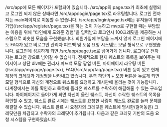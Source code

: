 /src/app에 모든 페이지가 포함되어 있습니다.
/src/app의 page.tsx가 최초에 실행되고 로그인 되지 않은 상태라면
/src/app/login/page.tsx로 라우팅합니다. 로그인 전까지는 main페이지로 이동할 수 없습니다.
/src/app/login/page.tsx에는 유저들이 회원가입(/src/app/register/page.tsx)을 하는 것이 가능하고 mvp로 구현할 때는 부담없는 이용을 위해 "타인에게 도와준 경험"을 입력받고 로그인시 100크레딧을 제공하는 시스템으로 비슷한 모습을 구현했습니다.
회원가입에 부담을 느끼지 않게 로그인 페이지에도 FAQ가 있고 비로그인 관리자 피드백 및 도움 요청 시스템도 모달 형식으로 구현했습니다.
로그인에 성공하게 되면 /src/app/page.tsx로 넘어가게 됩니다. 로그아웃 전까지는 로그인 창으로 넘어갈 수 없습니다.
전체적으로 현재 퀘스트의 목록을 보여주는 페이지이고 상단 div에는 관리자 피드백 모달 팝업 버튼, 마이페이지 라우팅 버튼(/src/app/mypage/page.tsx), FAQ(/src/app/faq/page.tsx) 버튼 등이 있고 현재 계정의 크레딧과 계정명을 나타내고 있습니다.
우측 하단의 + 모양 버튼을 누르게 되면 모달 형식으로 자신의 계정으로 퀘스트를 요청하고 게시판에 올리는 것이 가능합니다. 타계정에서는 이를 확인하고 목록에 올라온 퀘스트를 수락하여 해결해줄 수 있는 구조입니다.
마이페이지로 들어가게 되면 자신이 올린 퀘스트, 자신이 수락한 퀘스트의 목록을 확인할 수 있고, 퀘스트 완료 시에는 퀘스트를 요청한 사람이 퀘스트 완료를 눌러 문제를 해결할 수 있습니다.
퀘스트 완료 시 요청자의 크레딧은 퀘스트에 명시한(걸어놓은) 크레딧만큼 차감되고 수락자의 크레딧이 추가됩니다.
다음과 같은 크레딧 기반의 도움 요청 시스템을 구현하였습니다
